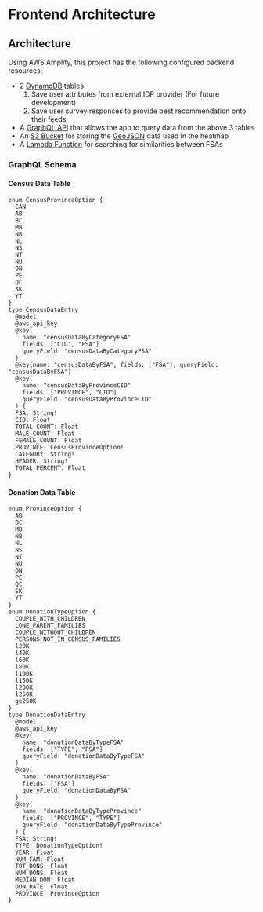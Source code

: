 # Frontend Architecture

## Architecture

Using AWS Amplify, this project has the following configured backend resources:

* 2 [DynamoDB](https://aws.amazon.com/dynamodb/) tables
  1. Save user attributes from external IDP provider (For future development)
  2. Save user survey responses to provide best recommendation onto their feeds
* A [GraphQL API](https://docs.amplify.aws/guides/api-graphql/building-a-form-api/q/platform/js) that allows the app to query data from the above 3 tables
* An [S3 Bucket](https://aws.amazon.com/s3/) for storing the [GeoJSON](https://geojson.org) data used in the heatmap
* A [Lambda Function](https://aws.amazon.com/lambda/) for searching for similarities between FSAs

### GraphQL Schema

#### Census Data Table

```
enum CensusProvinceOption {
  CAN
  AB
  BC
  MB
  NB
  NL
  NS
  NT
  NU
  ON
  PE
  QC
  SK
  YT
}
type CensusDataEntry
  @model
  @aws_api_key
  @key(
    name: "censusDataByCategoryFSA"
    fields: ["CID", "FSA"]
    queryField: "censusDataByCategoryFSA"
  )
  @key(name: "censusDataByFSA", fields: ["FSA"], queryField: "censusDataByFSA")
  @key(
    name: "censusDataByProvinceCID"
    fields: ["PROVINCE", "CID"]
    queryField: "censusDataByProvinceCID"
  ) {
  FSA: String!
  CID: Float
  TOTAL_COUNT: Float
  MALE_COUNT: Float
  FEMALE_COUNT: Float
  PROVINCE: CensusProvinceOption!
  CATEGORY: String!
  HEADER: String!
  TOTAL_PERCENT: Float
}
```

#### Donation Data Table

```
enum ProvinceOption {
  AB
  BC
  MB
  NB
  NL
  NS
  NT
  NU
  ON
  PE
  QC
  SK
  YT
}
enum DonationTypeOption {
  COUPLE_WITH_CHILDREN
  LONE_PARENT_FAMILIES
  COUPLE_WITHOUT_CHILDREN
  PERSONS_NOT_IN_CENSUS_FAMILIES
  l20K
  l40K
  l60K
  l80K
  l100K
  l150K
  l200K
  l250K
  ge250K
}
type DonationDataEntry
  @model
  @aws_api_key
  @key(
    name: "donationDataByTypeFSA"
    fields: ["TYPE", "FSA"]
    queryField: "donationDataByTypeFSA"
  )
  @key(
    name: "donationDataByFSA"
    fields: ["FSA"]
    queryField: "donationDataByFSA"
  )
  @key(
    name: "donationDataByTypeProvince"
    fields: ["PROVINCE", "TYPE"]
    queryField: "donationDataByTypeProvince"
  ) {
  FSA: String!
  TYPE: DonationTypeOption!
  YEAR: Float
  NUM_FAM: Float
  TOT_DONS: Float
  NUM_DONS: Float
  MEDIAN_DON: Float
  DON_RATE: Float
  PROVINCE: ProvinceOption
}
```
